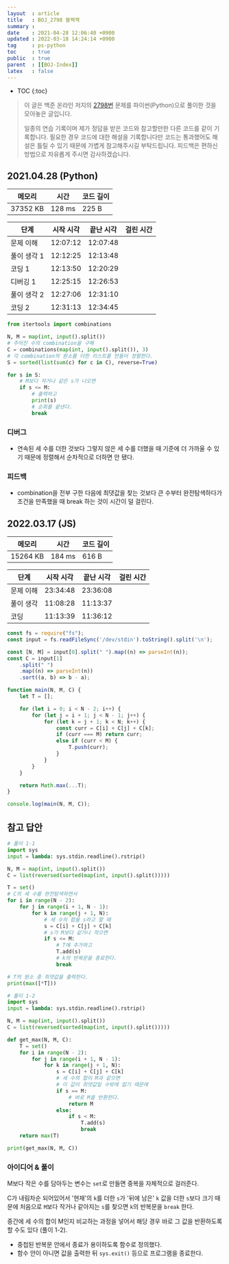 ```yaml
---
layout  : article
title   : BOJ_2798 블랙잭
summary : 
date    : 2021-04-28 12:06:40 +0900
updated : 2022-03-18 14:24:14 +0900
tag     : ps-python
toc     : true
public  : true
parent  : [[BOJ-Index]]
latex   : false
---
```

* TOC
{:toc}

> 이 글은 백준 온라인 저지의 [2798번](https://www.acmicpc.net/problem/2798) 문제를 파이썬(Python)으로 풀이한 것을 모아놓은 글입니다.
>
> 일종의 연습 기록이며 제가 정답을 받은 코드와 참고할만한 다른 코드를 같이 기록합니다. 필요한 경우 코드에 대한 해설을 기록합니다만 코드는 통과했어도 해설은 틀릴 수 있기 때문에 가볍게 참고해주시길 부탁드립니다. 피드백은 편하신 방법으로 자유롭게 주시면 감사하겠습니다.

## 2021.04.28 (Python)

| 메모리    | 시간   | 코드 길이 |
| --------- | -----  | --------- |
| 37352 KB  | 128 ms | 225 B     |

| 단계        | 시작 시각 | 끝난 시각 | 걸린 시간 |
| ----------- | --------- | --------- | --------- |
| 문제 이해   | 12:07:12  | 12:07:48  |           |
| 풀이 생각 1 | 12:12:25  | 12:13:48  |           |
| 코딩 1      | 12:13:50  | 12:20:29  |           |
| 디버깅 1    | 12:25:15  | 12:26:53  |           |
| 풀이 생각 2 | 12:27:06  | 12:31:10  |           |
| 코딩 2      | 12:31:13  | 12:34:45  |           |

```python
from itertools import combinations

N, M = map(int, input().split())
# 주어진 수의 combination을 구해
C = combinations(map(int, input().split()), 3)
# 각 combination의 원소를 더한 리스트를 만들어 정렬한다.
S = sorted(list(sum(c) for c in C), reverse=True)

for s in S:
    # M보다 작거나 같은 s가 나오면
    if s <= M:
        # 출력하고
        print(s)
        # 순회를 끝낸다.
        break
```

### 디버그

* 연속된 세 수를 더한 것보다 그렇지 않은 세 수를 더했을 때 기준에 더 가까울 수 있기 때문에 정렬해서 순차적으로 더하면 안 됐다.

### 피드백

* combination을 전부 구한 다음에 최댓값을 찾는 것보다 큰 수부터 완전탐색하다가 조건을 만족했을 때 break 하는 것이 시간이 덜 걸린다.

## 2022.03.17 (JS)

| 메모리    | 시간   | 코드 길이 |
| --------- | -----  | --------- |
| 15264 KB  | 184 ms | 616 B     |

| 단계        | 시작 시각 | 끝난 시각 | 걸린 시간 |
| ----------- | --------- | --------- | --------- |
| 문제 이해   | 23:34:48  | 23:36:08  |           |
| 풀이 생각   | 11:08:28  | 11:13:37  |           |
| 코딩        | 11:13:39  | 11:36:12  |           |

```js
const fs = require("fs");
const input = fs.readFileSync('/dev/stdin').toString().split('\n');

const [N, M] = input[0].split(" ").map((n) => parseInt(n));
const C = input[1]
    .split(" ")
    .map((n) => parseInt(n))
    .sort((a, b) => b - a);

function main(N, M, C) {
    let T = [];

    for (let i = 0; i < N - 2; i++) {
        for (let j = i + 1; j < N - 1; j++) {
            for (let k = j + 1; k < N; k++) {
                const curr = C[i] + C[j] + C[k];
                if (curr === M) return curr;
                else if (curr < M) {
                    T.push(curr);
                }
            }
        }
    }

    return Math.max(...T);
}

console.log(main(N, M, C));
```

## 참고 답안

```python
# 풀이 1-1
import sys
input = lambda: sys.stdin.readline().rstrip()

N, M = map(int, input().split())
C = list(reversed(sorted(map(int, input().split()))))

T = set()
# C의 세 수를 완전탐색하면서
for i in range(N - 2):
    for j in range(i + 1, N - 1):
        for k in range(j + 1, N):
            # 세 수의 합을 s라고 할 때
            s = C[i] + C[j] + C[k]
            # s가 M보다 같거나 작으면
            if s <= M:
                # T에 추가하고
                T.add(s)
                # k의 반복문을 종료한다.
                break

# T의 원소 중 최댓값을 출력한다.
print(max([*T]))

# 풀이 1-2
import sys
input = lambda: sys.stdin.readline().rstrip()

N, M = map(int, input().split())
C = list(reversed(sorted(map(int, input().split()))))

def get_max(N, M, C):
    T = set()
    for i in range(N - 2):
        for j in range(i + 1, N - 1):
            for k in range(j + 1, N):
                s = C[i] + C[j] + C[k]
                # 세 수의 합이 M과 같으면
                # 이 값이 최댓값일 수밖에 없기 때문에
                if s == M:
                    # 바로 M을 반환한다.
                    return M
                else:
                    if s < M:
                        T.add(s)
                        break
    return max(T)

print(get_max(N, M, C))
```

### 아이디어 & 풀이

M보다 작은 수를 담아두는 변수는 `set`로 만들면 중복을 자체적으로 걸러준다.

C가 내림차순 되어있어서 '현재'의 `k`를 더한 `s`가 '뒤에 남은' `k` 값을 더한 `s`보다 크기 때문에 처음으로 `M`보다 작거나 같아지는 `s`를 찾으면 `k`의 반복문을 `break` 한다.

중간에 세 수의 합이 M인지 비교하는 과정을 넣어서 해당 경우 바로 그 값을 반환하도록 할 수도 있다 (풀이 1-2).

* 중첩된 반복문 안에서 종료가 용이하도록 함수로 정의했다.
* 함수 안이 아니면 값을 출력한 뒤 `sys.exit()` 등으로 프로그램을 종료한다.
